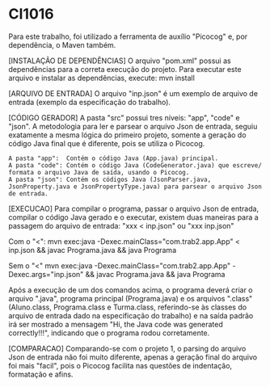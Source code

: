 # CI1016

Para este trabalho, foi utilizado a ferramenta de auxílio "Picocog" e, por dependência, o Maven também.

[INSTALAÇÃO DE DEPENDÊNCIAS]
O arquivo "pom.xml" possui as dependências para a correta execução do projeto. Para executar este arquivo e instalar as dependências, execute:
    mvn install

[ARQUIVO DE ENTRADA]
O arquivo "inp.json" é um exemplo de arquivo de entrada (exemplo da especificação do trabalho).

[CÓDIGO GERADOR]
A pasta "src" possui tres níveis: "app", "code" e "json". A metodologia para ler e parsear o arquivo Json de entrada, seguiu exatamente a mesma lógica do primeiro projeto, somente a geração do código Java final que é diferente, pois se utiliza o Picocog.

    A pasta "app":  Contém o código Java (App.java) principal.
    A pasta "code": Contém o código Java (CodeGenerator.java) que escreve/ formata o arquivo Java de saída, usando o Picocog.
    A pasta "json": Contém os códigos Java (JsonParser.java, JsonProperty.java e JsonPropertyType.java) para parsear o arquivo Json de entrada.

[EXECUCAO]
Para compilar o programa, passar o arquivo Json de entrada, compilar o código Java gerado e o executar, existem duas maneiras para a passagem do arquivo de entrada: "xxx < inp.json" ou "xxx inp.json"

Com o "<":
   mvn exec:java -Dexec.mainClass="com.trab2.app.App" < inp.json && javac Programa.java && java Programa

Sem o "<"
   mvn exec:java -Dexec.mainClass="com.trab2.app.App" -Dexec.args="inp.json" && javac Programa.java && java Programa

Após a execução de um dos comandos acima, o programa deverá criar o arquivo ".java", programa principal (Programa.java) e os arquivos ".class" (Aluno.class, Programa.class e Turma.class, referindo-se às classes do arquivo de entrada dado na especificação do trabalho) e na saída padrão irá ser mostrado a mensagem "Hi, the Java code was generated correctly!!!", indicando que o programa rodou corretamente.

[COMPARACAO]
Comparando-se com o projeto 1, o parsing do arquivo Json de entrada não foi muito diferente, apenas a geração final do arquivo foi mais "facil", pois o Picocog facilita nas questões de indentação, formatação e afins.
